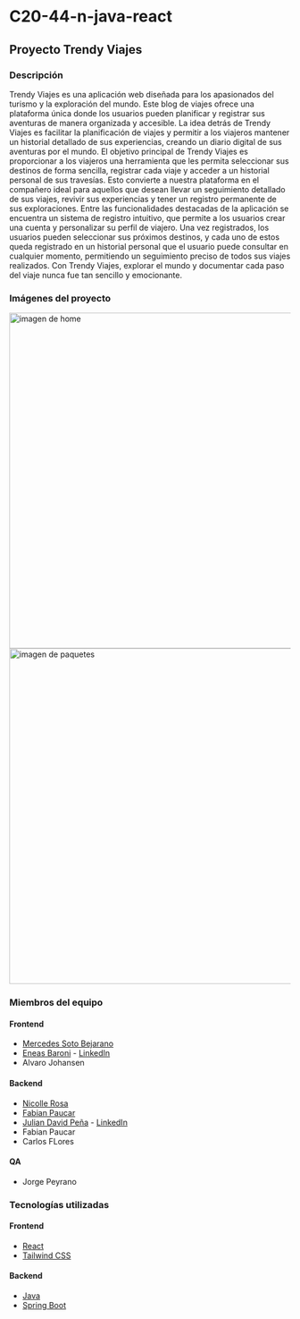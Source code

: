 # C20-44-n-java-react
## Proyecto Trendy Viajes

### Descripción

Trendy Viajes es una aplicación web diseñada para los apasionados del turismo y la exploración del mundo. Este blog de viajes ofrece una plataforma única donde los usuarios pueden planificar y registrar sus aventuras de manera organizada y accesible. La idea detrás de Trendy Viajes es facilitar la planificación de viajes y permitir a los viajeros mantener un historial detallado de sus experiencias, creando un diario digital de sus aventuras por el mundo.
El objetivo principal de Trendy Viajes es proporcionar a los viajeros una herramienta que les permita seleccionar sus destinos de forma sencilla, registrar cada viaje y acceder a un historial personal de sus travesías. Esto convierte a nuestra plataforma en el compañero ideal para aquellos que desean llevar un seguimiento detallado de sus viajes, revivir sus experiencias y tener un registro permanente de sus exploraciones.
Entre las funcionalidades destacadas de la aplicación se encuentra un sistema de registro intuitivo, que permite a los usuarios crear una cuenta y personalizar su perfil de viajero. Una vez registrados, los usuarios pueden seleccionar sus próximos destinos, y cada uno de estos queda registrado en un historial personal que el usuario puede consultar en cualquier momento, permitiendo un seguimiento preciso de todos sus viajes realizados.
Con Trendy Viajes, explorar el mundo y documentar cada paso del viaje nunca fue tan sencillo y emocionante.

### Imágenes del proyecto

<image src="./images/dkt00.png" alt="imagen de home" width="600" caption="Imagen de Home"/>
<image src="./images/dkt01.png" alt="imagen de paquetes" width="600" caption="Imagen de Paquetes"/>

### Miembros del equipo
#### Frontend
-   [Mercedes Soto Bejarano](https://github.com/MerSb)
-   [Eneas Baroni](https://github.com/eneasbaroni) - [LinkedIn](https://www.linkedin.com/in/eneasbaroni)
-   Alvaro Johansen
#### Backend
-   [Nicolle Rosa](https://github.com/Nicoleta0c)
-   [Fabian Paucar](https://github.com/fievel0)
-   [Julian David Peña](https://github.com/julian-pena) - [LinkedIn](https://www.linkedin.com/in/julian-pena-java)
-   Fabian Paucar
-   Carlos FLores
#### QA
-   Jorge Peyrano

### Tecnologías utilizadas
#### Frontend
-   [React](https://reactjs.org/)
-   [Tailwind CSS](https://tailwindcss.com/)

#### Backend
-   [Java](https://www.oracle.com/es/java/technologies/downloads/)
-   [Spring Boot](https://spring.io/projects/spring-boot)
